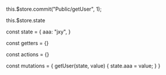 <!-- 提交状态 -->

this.$store.commit("Public/getUser", 1);

<!-- 获取状态 -->

this.$store.state

<!-- 更新状态 -->

const state = {
aaa: "jxy",
}

const getters = {}

const actions = {}

const mutations = {
getUser(state, value) {
state.aaa = value;
}
}
